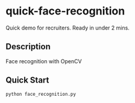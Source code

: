 # quick-face-recognition

Quick demo for recruiters. Ready in under 2 mins.

## Description
Face recognition with OpenCV

## Quick Start
```python
python face_recognition.py
```
